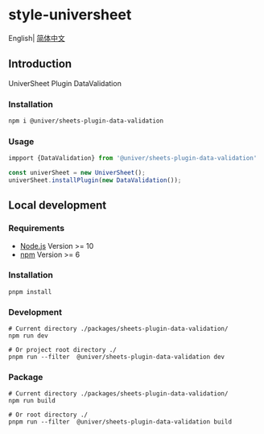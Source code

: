 # style-universheet

English| [简体中文](./README-zh.md)

## Introduction

UniverSheet Plugin DataValidation

### Installation

```bash
npm i @univer/sheets-plugin-data-validation
```

### Usage

```js
impport {DataValidation} from '@univer/sheets-plugin-data-validation'

const univerSheet = new UniverSheet();
univerSheet.installPlugin(new DataValidation());
```

## Local development

### Requirements

-   [Node.js](https://nodejs.org/en/) Version >= 10
-   [npm](https://www.npmjs.com/) Version >= 6

### Installation

```
pnpm install
```

### Development

```
# Current directory ./packages/sheets-plugin-data-validation/
npm run dev

# Or project root directory ./
pnpm run --filter  @univer/sheets-plugin-data-validation dev
```

### Package

```
# Current directory ./packages/sheets-plugin-data-validation/
npm run build

# Or root directory ./
pnpm run --filter  @univer/sheets-plugin-data-validation build
```

